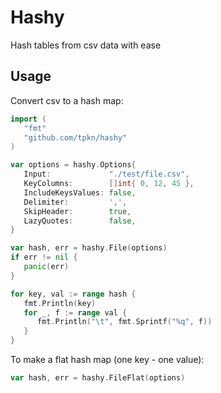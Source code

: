 # Hashy
Hash tables from csv data with ease

## Usage

Convert csv to a hash map:

```go
import (
   "fmt"
   "github.com/tpkn/hashy"
)

var options = hashy.Options{
   Input:             "./test/file.csv",
   KeyColumns:        []int{ 0, 12, 45 },
   IncludeKeysValues: false,
   Delimiter:         ',',
   SkipHeader:        true,
   LazyQuotes:        false,
}

var hash, err = hashy.File(options)
if err != nil {
   panic(err)
}

for key, val := range hash {
   fmt.Println(key)
   for _, f := range val {
      fmt.Println("\t", fmt.Sprintf("%q", f))
   }
}
```



To make a flat hash map (one key - one value):

```go
var hash, err = hashy.FileFlat(options)
```





